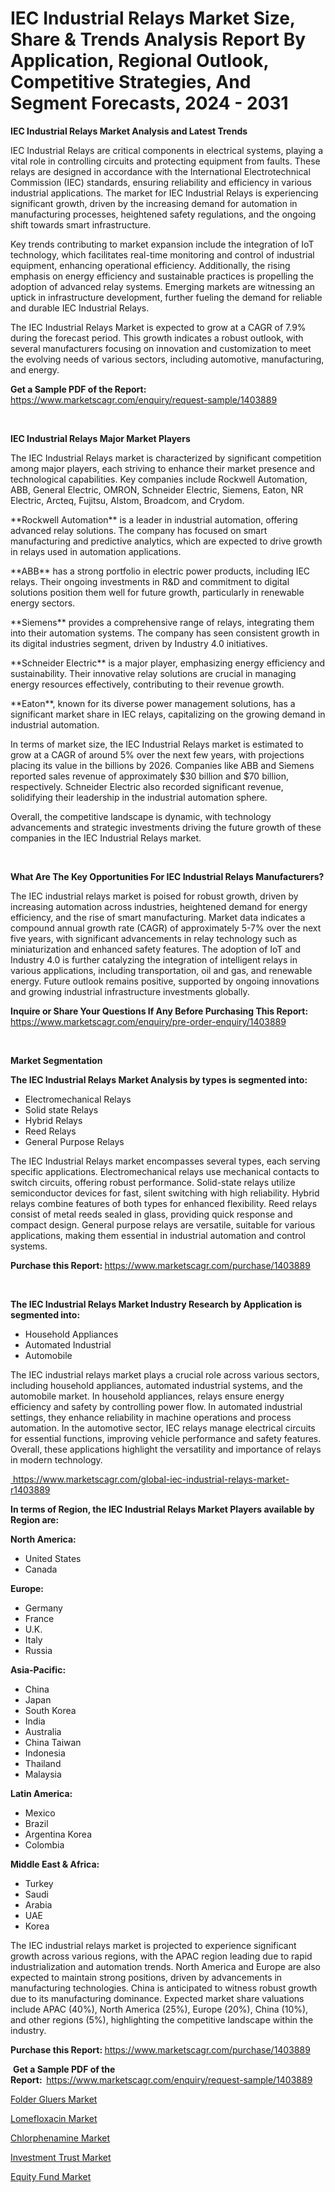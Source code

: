 <p><h1>IEC Industrial Relays Market Size, Share & Trends Analysis Report By Application, Regional Outlook, Competitive Strategies, And Segment Forecasts, 2024 - 2031</h1></p><p><strong>IEC Industrial Relays Market Analysis and Latest Trends</strong></p>
<p><p>IEC Industrial Relays are critical components in electrical systems, playing a vital role in controlling circuits and protecting equipment from faults. These relays are designed in accordance with the International Electrotechnical Commission (IEC) standards, ensuring reliability and efficiency in various industrial applications. The market for IEC Industrial Relays is experiencing significant growth, driven by the increasing demand for automation in manufacturing processes, heightened safety regulations, and the ongoing shift towards smart infrastructure. </p><p>Key trends contributing to market expansion include the integration of IoT technology, which facilitates real-time monitoring and control of industrial equipment, enhancing operational efficiency. Additionally, the rising emphasis on energy efficiency and sustainable practices is propelling the adoption of advanced relay systems. Emerging markets are witnessing an uptick in infrastructure development, further fueling the demand for reliable and durable IEC Industrial Relays. </p><p>The IEC Industrial Relays Market is expected to grow at a CAGR of 7.9% during the forecast period. This growth indicates a robust outlook, with several manufacturers focusing on innovation and customization to meet the evolving needs of various sectors, including automotive, manufacturing, and energy.</p></p>
<p><strong>Get a Sample PDF of the Report:&nbsp;</strong> <a href="https://www.marketscagr.com/enquiry/request-sample/1403889?utm_campaign=1556&utm_medium=2&utm_source=Github&utm_content=ia&utm_term=23102024&utm_id=iec-industrial-relays">https://www.marketscagr.com/enquiry/request-sample/1403889</a></p>
<p>&nbsp;</p>
<p><strong>IEC Industrial Relays Major Market Players</strong></p>
<p><p>The IEC Industrial Relays market is characterized by significant competition among major players, each striving to enhance their market presence and technological capabilities. Key companies include Rockwell Automation, ABB, General Electric, OMRON, Schneider Electric, Siemens, Eaton, NR Electric, Arcteq, Fujitsu, Alstom, Broadcom, and Crydom.</p><p>**Rockwell Automation** is a leader in industrial automation, offering advanced relay solutions. The company has focused on smart manufacturing and predictive analytics, which are expected to drive growth in relays used in automation applications. </p><p>**ABB** has a strong portfolio in electric power products, including IEC relays. Their ongoing investments in R&D and commitment to digital solutions position them well for future growth, particularly in renewable energy sectors.</p><p>**Siemens** provides a comprehensive range of relays, integrating them into their automation systems. The company has seen consistent growth in its digital industries segment, driven by Industry 4.0 initiatives.</p><p>**Schneider Electric** is a major player, emphasizing energy efficiency and sustainability. Their innovative relay solutions are crucial in managing energy resources effectively, contributing to their revenue growth.</p><p>**Eaton**, known for its diverse power management solutions, has a significant market share in IEC relays, capitalizing on the growing demand in industrial automation.</p><p>In terms of market size, the IEC Industrial Relays market is estimated to grow at a CAGR of around 5% over the next few years, with projections placing its value in the billions by 2026. Companies like ABB and Siemens reported sales revenue of approximately $30 billion and $70 billion, respectively. Schneider Electric also recorded significant revenue, solidifying their leadership in the industrial automation sphere.</p><p>Overall, the competitive landscape is dynamic, with technology advancements and strategic investments driving the future growth of these companies in the IEC Industrial Relays market.</p></p>
<p>&nbsp;</p>
<p><strong>What Are The Key Opportunities For IEC Industrial Relays Manufacturers?</strong></p>
<p><p>The IEC industrial relays market is poised for robust growth, driven by increasing automation across industries, heightened demand for energy efficiency, and the rise of smart manufacturing. Market data indicates a compound annual growth rate (CAGR) of approximately 5-7% over the next five years, with significant advancements in relay technology such as miniaturization and enhanced safety features. The adoption of IoT and Industry 4.0 is further catalyzing the integration of intelligent relays in various applications, including transportation, oil and gas, and renewable energy. Future outlook remains positive, supported by ongoing innovations and growing industrial infrastructure investments globally.</p></p>
<p><strong>Inquire or Share Your Questions If Any Before Purchasing This Report:</strong> <a href="https://www.marketscagr.com/enquiry/pre-order-enquiry/1403889?utm_campaign=1556&utm_medium=2&utm_source=Github&utm_content=ia&utm_term=23102024&utm_id=iec-industrial-relays">https://www.marketscagr.com/enquiry/pre-order-enquiry/1403889</a></p>
<p>&nbsp;</p>
<p><strong>Market Segmentation</strong></p>
<p><strong>The IEC Industrial Relays Market Analysis by types is segmented into:</strong></p>
<p><ul><li>Electromechanical Relays</li><li>Solid state Relays</li><li>Hybrid Relays</li><li>Reed Relays</li><li>General Purpose Relays</li></ul></p>
<p><p>The IEC Industrial Relays market encompasses several types, each serving specific applications. Electromechanical relays use mechanical contacts to switch circuits, offering robust performance. Solid-state relays utilize semiconductor devices for fast, silent switching with high reliability. Hybrid relays combine features of both types for enhanced flexibility. Reed relays consist of metal reeds sealed in glass, providing quick response and compact design. General purpose relays are versatile, suitable for various applications, making them essential in industrial automation and control systems.</p></p>
<p><strong>Purchase this Report:&nbsp;</strong><a href="https://www.marketscagr.com/purchase/1403889?utm_campaign=1556&utm_medium=2&utm_source=Github&utm_content=ia&utm_term=23102024&utm_id=iec-industrial-relays">https://www.marketscagr.com/purchase/1403889</a></p>
<p>&nbsp;</p>
<p><strong>The IEC Industrial Relays Market Industry Research by Application is segmented into:</strong></p>
<p><ul><li>Household Appliances</li><li>Automated Industrial</li><li>Automobile</li></ul></p>
<p><p>The IEC industrial relays market plays a crucial role across various sectors, including household appliances, automated industrial systems, and the automobile market. In household appliances, relays ensure energy efficiency and safety by controlling power flow. In automated industrial settings, they enhance reliability in machine operations and process automation. In the automotive sector, IEC relays manage electrical circuits for essential functions, improving vehicle performance and safety features. Overall, these applications highlight the versatility and importance of relays in modern technology.</p></p>
<p><a href="https://www.marketscagr.com/global-iec-industrial-relays-market-r1403889?utm_campaign=1556&utm_medium=2&utm_source=Github&utm_content=ia&utm_term=23102024&utm_id=iec-industrial-relays">&nbsp;https://www.marketscagr.com/global-iec-industrial-relays-market-r1403889</a></p>
<p><strong>In terms of Region, the IEC Industrial Relays Market Players available by Region are:</strong></p>
<p>
    <p> <strong> North America: </strong>
        <ul>
            <li>United States</li>
            <li>Canada</li>
        </ul>
        </p> 
    <p> <strong> Europe: </strong>
        <ul>
            <li>Germany</li>
            <li>France</li>
            <li>U.K.</li>
            <li>Italy</li>
            <li>Russia</li>
        </ul>
        </p> 
    <p> <strong> Asia-Pacific: </strong>
        <ul>
            <li>China</li>
            <li>Japan</li>
            <li>South Korea</li>
            <li>India</li>
            <li>Australia</li>
            <li>China Taiwan</li>
            <li>Indonesia</li>
            <li>Thailand</li>
            <li>Malaysia</li>
        </ul>
        </p> 
    <p> <strong> Latin America: </strong>
        <ul>
            <li>Mexico</li>
            <li>Brazil</li>
            <li>Argentina Korea</li>
            <li>Colombia</li>
        </ul>
        </p> 
    <p> <strong> Middle East & Africa: </strong>
        <ul>
            <li>Turkey</li>
            <li>Saudi</li>
            <li>Arabia</li>
            <li>UAE</li>
            <li>Korea</li>
        </ul>
    </p>
    </p>
<p><p>The IEC industrial relays market is projected to experience significant growth across various regions, with the APAC region leading due to rapid industrialization and automation trends. North America and Europe are also expected to maintain strong positions, driven by advancements in manufacturing technologies. China is anticipated to witness robust growth due to its manufacturing dominance. Expected market share valuations include APAC (40%), North America (25%), Europe (20%), China (10%), and other regions (5%), highlighting the competitive landscape within the industry.</p></p>
<p><strong>Purchase this Report: </strong><a href="https://www.marketscagr.com/purchase/1403889?utm_campaign=1556&utm_medium=2&utm_source=Github&utm_content=ia&utm_term=23102024&utm_id=iec-industrial-relays">https://www.marketscagr.com/purchase/1403889</a></p>
<p>&nbsp;<strong>Get a Sample PDF of the Report:&nbsp;&nbsp;</strong><a href="https://www.marketscagr.com/enquiry/request-sample/1403889?utm_campaign=1556&utm_medium=2&utm_source=Github&utm_content=ia&utm_term=23102024&utm_id=iec-industrial-relays">https://www.marketscagr.com/enquiry/request-sample/1403889</a></p>
<p><strong></strong></p>
<p><p><a href="https://issuu.com/reportprime-2/docs/folder-gluers-market-size-2030.pptx_b12250a61d71f7?utm_campaign=1556&utm_medium=2&utm_source=Github&utm_content=ia&utm_term=23102024&utm_id=iec-industrial-relays">Folder Gluers Market</a></p><p><a href="https://www.linkedin.com/pulse/in-depth-lomefloxacin-market-review-size-share-15cagr-growth-bt04c?utm_campaign=1556&utm_medium=2&utm_source=Github&utm_content=ia&utm_term=23102024&utm_id=iec-industrial-relays">Lomefloxacin Market</a></p><p><a href="https://www.linkedin.com/pulse/chlorphenamine-market-trends-detailed-study-its-segmentation-ntwmc?utm_campaign=1556&utm_medium=2&utm_source=Github&utm_content=ia&utm_term=23102024&utm_id=iec-industrial-relays">Chlorphenamine Market</a></p><p><a href="https://www.linkedin.com/pulse/global-investment-trust-market-trends-forecasts-strategic-79dzf?utm_campaign=1556&utm_medium=2&utm_source=Github&utm_content=ia&utm_term=23102024&utm_id=iec-industrial-relays">Investment Trust Market</a></p><p><a href="https://www.linkedin.com/pulse/decoding-equity-fund-industry-dynamics-strategic-imperatives-orsdf?utm_campaign=1556&utm_medium=2&utm_source=Github&utm_content=ia&utm_term=23102024&utm_id=iec-industrial-relays">Equity Fund Market</a></p></p>